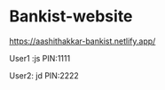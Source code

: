 # Bankist-website

https://aashithakkar-bankist.netlify.app/

User1 :js
PIN:1111

User2: jd
PIN:2222
